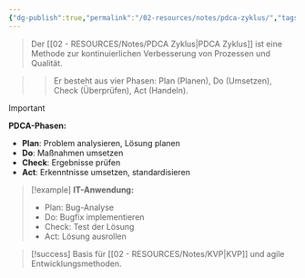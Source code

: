 ```yaml
---
{"dg-publish":true,"permalink":"/02-resources/notes/pdca-zyklus/","tags":["qualitaetsmanagement/methoden","projektmanagement/verbesserung"],"noteIcon":"","updated":"2025-09-16T23:41:26.000+02:00"}
---
```



>Der [[02 - RESOURCES/Notes/PDCA Zyklus\|PDCA Zyklus]] ist eine Methode zur kontinuierlichen Verbesserung von Prozessen und Qualität.

>>Er besteht aus vier Phasen: Plan (Planen), Do (Umsetzen), Check (Überprüfen), Act (Handeln).

>[!important] 
>**PDCA-Phasen:**
>- **Plan**: Problem analysieren, Lösung planen
>- **Do**: Maßnahmen umsetzen
>- **Check**: Ergebnisse prüfen
>- **Act**: Erkenntnisse umsetzen, standardisieren

>[!example] 
>**IT-Anwendung:**
>- Plan: Bug-Analyse
>- Do: Bugfix implementieren
>- Check: Test der Lösung  
>- Act: Lösung ausrollen

>[!success] 
>Basis für [[02 - RESOURCES/Notes/KVP\|KVP]] und agile Entwicklungsmethoden.
